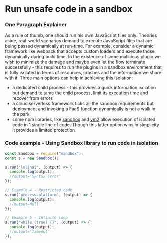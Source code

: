 # Run unsafe code in a sandbox

### One Paragraph Explainer

As a rule of thumb, one should run his own JavaScript files only. Theories aside, real-world scenarios demand to execute JavaScript files that are being passed dynamically at run-time. For example, consider a dynamic framework like webpack that accepts custom loaders and execute those dynamically during build time. In the existence of some malicious plugin we wish to minimize the damage and maybe even let the flow terminate successfully - this requires to run the plugins in a sandbox environment that is fully isolated in terms of resources, crashes and the information we share with it. Three main options can help in achieving this isolation: 

- a dedicated child process - this provides a quick information isolation but demand to tame the child process, limit its execution time and recover from errors
- a cloud serverless framework ticks all the sandbox requirements but deployment and invoking a FaaS function dynamically is not a walk in the park
- some npm libraries, like [sandbox](https://www.npmjs.com/package/sandbox) and [vm2](https://www.npmjs.com/package/vm2) allow execution of isolated code in 1 single line of code. Though this latter option wins in simplicity it provides a limited protection

### Code example - Using Sandbox library to run code in isolation

```javascript
const Sandbox = require("sandbox");
const s = new Sandbox();

s.run("lol)hai", (output) => {
  console.log(output);
  //output='Syntax error'
});

// Example 4 - Restricted code
s.run("process.platform", (output) => {
  console.log(output);
  //output=Null
});

// Example 5 - Infinite loop
s.run("while (true) {}", (output) => {
  console.log(output);
  //output='Timeout'
});
```
